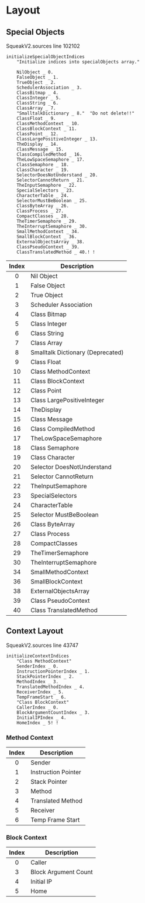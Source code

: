 # Layout

## Special Objects

SqueakV2.sources line 102102
```
initializeSpecialObjectIndices
	"Initialize indices into specialObjects array."

	NilObject _ 0.
	FalseObject _ 1.
	TrueObject _ 2.
	SchedulerAssociation _ 3.
	ClassBitmap _ 4.
	ClassInteger _ 5.
	ClassString _ 6.
	ClassArray _ 7.
	"SmalltalkDictionary _ 8."  "Do not delete!!"
	ClassFloat _ 9.
	ClassMethodContext _ 10.
	ClassBlockContext _ 11.
	ClassPoint _ 12.
	ClassLargePositiveInteger _ 13.
	TheDisplay _ 14.
	ClassMessage _ 15.
	ClassCompiledMethod _ 16.
	TheLowSpaceSemaphore _ 17.
	ClassSemaphore _ 18.
	ClassCharacter _ 19.
	SelectorDoesNotUnderstand _ 20.
	SelectorCannotReturn _ 21.
	TheInputSemaphore _ 22.
	SpecialSelectors _ 23.
	CharacterTable _ 24.
	SelectorMustBeBoolean _ 25.
	ClassByteArray _ 26.
	ClassProcess _ 27.
	CompactClasses _ 28.
	TheTimerSemaphore _ 29.
	TheInterruptSemaphore _ 30.
	SmallMethodContext _ 34.
	SmallBlockContext _ 36.
	ExternalObjectsArray _ 38.
	ClassPseudoContext _ 39.
	ClassTranslatedMethod _ 40.! !
```

| Index | Description |
| :---: | ------- |
| 0 | Nil Object |
| 1 | False Object |
| 2 | True Object |
| 3 | Scheduler Association |
| 4 | Class Bitmap |
| 5 | Class Integer |
| 6 | Class String |
| 7 | Class Array |
| 8 | Smalltalk Dictionary (Deprecated) |
| 9 | Class Float |
| 10 | Class MethodContext |
| 11 | Class BlockContext |
| 12 | Class Point |
| 13 | Class LargePositiveInteger |
| 14 | TheDisplay |
| 15 | Class Message |
| 16 | Class CompiledMethod |
| 17 | TheLowSpaceSemaphore |
| 18 | Class Semaphore |
| 19 | Class Character |
| 20 | Selector DoesNotUnderstand |
| 21 | Selector CannotReturn |
| 22 | TheInputSemaphore |
| 23 | SpecialSelectors |
| 24 | CharacterTable |
| 25 | Selector MustBeBoolean |
| 26 | Class ByteArray |
| 27 | Class Process |
| 28 | CompactClasses |
| 29 | TheTimerSemaphore |
| 30 | TheInterruptSemaphore |
| 34 | SmallMethodContext |
| 36 | SmallBlockContext |
| 38 | ExternalObjectsArray |
| 39 | Class PseudoContext |
| 40 | Class TranslatedMethod |

## Context Layout

SqueakV2.sources line 43747
```
initializeContextIndices
	"Class MethodContext"
	SenderIndex _ 0.
	InstructionPointerIndex _ 1.
	StackPointerIndex _ 2.
	MethodIndex _ 3.
	TranslatedMethodIndex _ 4.
	ReceiverIndex _ 5.
	TempFrameStart _ 6.
	"Class BlockContext"
	CallerIndex _ 0.
	BlockArgumentCountIndex _ 3.
	InitialIPIndex _ 4.
	HomeIndex _ 5! !
```

### Method Context

| Index | Description |
| :---: | ------- |
| 0 | Sender |
| 1 | Instruction Pointer |
| 2 | Stack Pointer |
| 3 | Method |
| 4 | Translated Method |
| 5 | Receiver |
| 6 | Temp Frame Start |

### Block Context

| Index | Description |
| :---: | ------- |
| 0 | Caller |
| 3 | Block Argument Count |
| 4 | Initial IP |
| 5 | Home |
